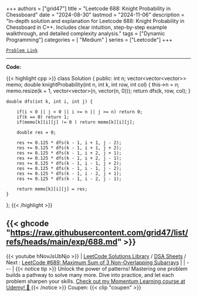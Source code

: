 
+++
authors = ["grid47"]
title = "Leetcode 688: Knight Probability in Chessboard"
date = "2024-08-30"
lastmod = "2024-11-06"
description = "In-depth solution and explanation for Leetcode 688: Knight Probability in Chessboard in C++. Includes clear intuition, step-by-step example walkthrough, and detailed complexity analysis."
tags = ["Dynamic Programming"]
categories = [
    "Medium"
]
series = ["Leetcode"]
+++



[`Problem Link`](https://leetcode.com/problems/knight-probability-in-chessboard/description/)

---
**Code:**

{{< highlight cpp >}}
class Solution {
public:
    int n;
    vector<vector<vector<double>>> memo;
    double knightProbability(int n, int k, int row, int col) {
        this->n = n;
        memo.resize(k + 1, vector<vector<double>>(n, vector<double>(n, 0)));
        return dfs(k, row, col);
    }
    
    double dfs(int k, int i, int j) {

        if(i < 0 || j < 0 || i >= n || j >= n) return 0;
        if(k == 0) return 1;
        if(memo[k][i][j] != 0 ) return memo[k][i][j];

        double res = 0;

        res += 0.125 * dfs(k - 1, i + 1, j - 2);
        res += 0.125 * dfs(k - 1, i + 1, j + 2);
        res += 0.125 * dfs(k - 1, i + 2, j + 1);
        res += 0.125 * dfs(k - 1, i + 2, j - 1);
        res += 0.125 * dfs(k - 1, i - 1, j + 2);
        res += 0.125 * dfs(k - 1, i - 1, j - 2);
        res += 0.125 * dfs(k - 1, i - 2, j + 1);
        res += 0.125 * dfs(k - 1, i - 2, j - 1);

        return memo[k][i][j] = res;
    }
};
{{< /highlight >}}

{{< ghcode "https://raw.githubusercontent.com/grid47/list/refs/heads/main/exp/688.md" >}}
---
{{< youtube hNovJsUbNjo >}}
| [LeetCode Solutions Library](https://grid47.xyz/leetcode/) / [DSA Sheets](https://grid47.xyz/sheets/) / Next : [LeetCode #689: Maximum Sum of 3 Non-Overlapping Subarrays](https://grid47.xyz/posts/leetcode-689-maximum-sum-of-3-non-overlapping-subarrays-solution/) |
| --- |
{{< notice tip >}}
Unlock the power of patterns! Mastering one problem builds a pathway to solve many more. Dive into practice, and let each problem sharpen your skills. [Check out my Momentum Learning course at Udemy! 🚀 ](https://www.udemy.com/course/algorithms-and-data-structures-in-cpp/)
{{< /notice >}}
Coupen: {{< clip "coupen" >}}
